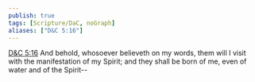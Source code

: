 ```yaml
---
publish: true
tags: [Scripture/DaC, noGraph]
aliases: ["D&C 5:16"]
---
```

[D&C 5:16](https://churchofjesuschrist.org/study/scriptures/dc-testament/dc/5?lang=eng&id=p16#p16) And behold, whosoever believeth on my words, them will I visit with the manifestation of my Spirit; and they shall be born of me, even of water and of the Spirit--
